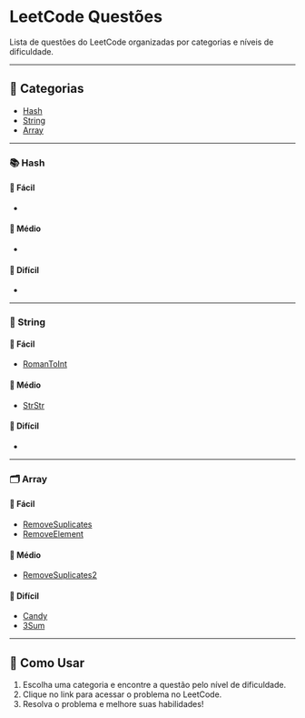 # LeetCode Questões

Lista de questões do LeetCode organizadas por categorias e níveis de dificuldade.

---

## 🔗 Categorias

- [Hash](#hash)
- [String](#string)
- [Array](#array)

---

### 📚 Hash

#### 🔹 Fácil
- 

#### 🔸 Médio
- 

#### 🔺 Difícil
- 

---

### 🧵 String

#### 🔹 Fácil
- [RomanToInt]()

#### 🔸 Médio
- [StrStr]()

#### 🔺 Difícil
- 

---

### 🗂️ Array

#### 🔹 Fácil
- [RemoveSuplicates]()
- [RemoveElement]()

#### 🔸 Médio
- [RemoveSuplicates2]()

#### 🔺 Difícil
- [Candy]()
- [3Sum]()

---

## 🏁 Como Usar

1. Escolha uma categoria e encontre a questão pelo nível de dificuldade.
2. Clique no link para acessar o problema no LeetCode.
3. Resolva o problema e melhore suas habilidades!
